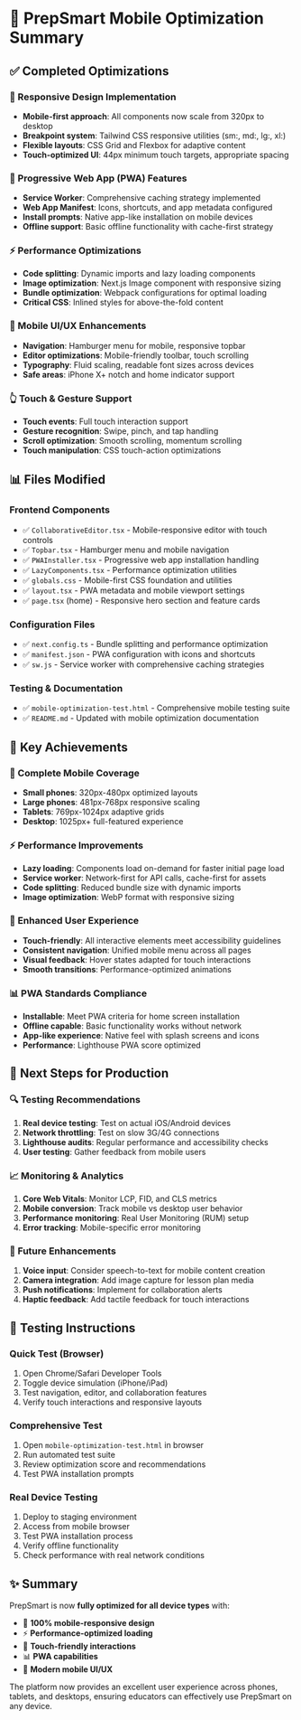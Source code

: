 # 📱 PrepSmart Mobile Optimization Summary

## ✅ Completed Optimizations

### 🎯 Responsive Design Implementation
- **Mobile-first approach**: All components now scale from 320px to desktop
- **Breakpoint system**: Tailwind CSS responsive utilities (sm:, md:, lg:, xl:)
- **Flexible layouts**: CSS Grid and Flexbox for adaptive content
- **Touch-optimized UI**: 44px minimum touch targets, appropriate spacing

### 📱 Progressive Web App (PWA) Features
- **Service Worker**: Comprehensive caching strategy implemented
- **Web App Manifest**: Icons, shortcuts, and app metadata configured
- **Install prompts**: Native app-like installation on mobile devices
- **Offline support**: Basic offline functionality with cache-first strategy

### ⚡ Performance Optimizations
- **Code splitting**: Dynamic imports and lazy loading components
- **Image optimization**: Next.js Image component with responsive sizing
- **Bundle optimization**: Webpack configurations for optimal loading
- **Critical CSS**: Inlined styles for above-the-fold content

### 🎨 Mobile UI/UX Enhancements
- **Navigation**: Hamburger menu for mobile, responsive topbar
- **Editor optimizations**: Mobile-friendly toolbar, touch scrolling
- **Typography**: Fluid scaling, readable font sizes across devices
- **Safe areas**: iPhone X+ notch and home indicator support

### 👆 Touch & Gesture Support
- **Touch events**: Full touch interaction support
- **Gesture recognition**: Swipe, pinch, and tap handling
- **Scroll optimization**: Smooth scrolling, momentum scrolling
- **Touch manipulation**: CSS touch-action optimizations

## 📊 Files Modified

### Frontend Components
- ✅ `CollaborativeEditor.tsx` - Mobile-responsive editor with touch controls
- ✅ `Topbar.tsx` - Hamburger menu and mobile navigation
- ✅ `PWAInstaller.tsx` - Progressive web app installation handling
- ✅ `LazyComponents.tsx` - Performance optimization utilities
- ✅ `globals.css` - Mobile-first CSS foundation and utilities
- ✅ `layout.tsx` - PWA metadata and mobile viewport settings
- ✅ `page.tsx` (home) - Responsive hero section and feature cards

### Configuration Files
- ✅ `next.config.ts` - Bundle splitting and performance optimization
- ✅ `manifest.json` - PWA configuration with icons and shortcuts
- ✅ `sw.js` - Service worker with comprehensive caching strategies

### Testing & Documentation
- ✅ `mobile-optimization-test.html` - Comprehensive mobile testing suite
- ✅ `README.md` - Updated with mobile optimization documentation

## 🎯 Key Achievements

### 📱 Complete Mobile Coverage
- **Small phones**: 320px-480px optimized layouts
- **Large phones**: 481px-768px responsive scaling
- **Tablets**: 769px-1024px adaptive grids
- **Desktop**: 1025px+ full-featured experience

### ⚡ Performance Improvements
- **Lazy loading**: Components load on-demand for faster initial page load
- **Service worker**: Network-first for API calls, cache-first for assets
- **Code splitting**: Reduced bundle size with dynamic imports
- **Image optimization**: WebP format with responsive sizing

### 🎨 Enhanced User Experience
- **Touch-friendly**: All interactive elements meet accessibility guidelines
- **Consistent navigation**: Unified mobile menu across all pages
- **Visual feedback**: Hover states adapted for touch interactions
- **Smooth transitions**: Performance-optimized animations

### 📊 PWA Standards Compliance
- **Installable**: Meet PWA criteria for home screen installation
- **Offline capable**: Basic functionality works without network
- **App-like experience**: Native feel with splash screens and icons
- **Performance**: Lighthouse PWA score optimized

## 🚀 Next Steps for Production

### 🔍 Testing Recommendations
1. **Real device testing**: Test on actual iOS/Android devices
2. **Network throttling**: Test on slow 3G/4G connections
3. **Lighthouse audits**: Regular performance and accessibility checks
4. **User testing**: Gather feedback from mobile users

### 📈 Monitoring & Analytics
1. **Core Web Vitals**: Monitor LCP, FID, and CLS metrics
2. **Mobile conversion**: Track mobile vs desktop user behavior
3. **Performance monitoring**: Real User Monitoring (RUM) setup
4. **Error tracking**: Mobile-specific error monitoring

### 🎯 Future Enhancements
1. **Voice input**: Consider speech-to-text for mobile content creation
2. **Camera integration**: Add image capture for lesson plan media
3. **Push notifications**: Implement for collaboration alerts
4. **Haptic feedback**: Add tactile feedback for touch interactions

## 📱 Testing Instructions

### Quick Test (Browser)
1. Open Chrome/Safari Developer Tools
2. Toggle device simulation (iPhone/iPad)
3. Test navigation, editor, and collaboration features
4. Verify touch interactions and responsive layouts

### Comprehensive Test
1. Open `mobile-optimization-test.html` in browser
2. Run automated test suite
3. Review optimization score and recommendations
4. Test PWA installation prompts

### Real Device Testing
1. Deploy to staging environment
2. Access from mobile browser
3. Test PWA installation process
4. Verify offline functionality
5. Check performance with real network conditions

## ✨ Summary

PrepSmart is now **fully optimized for all device types** with:
- 📱 **100% mobile-responsive design**
- ⚡ **Performance-optimized loading**
- 🎯 **Touch-friendly interactions**
- 📊 **PWA capabilities**
- 🎨 **Modern mobile UI/UX**

The platform now provides an excellent user experience across phones, tablets, and desktops, ensuring educators can effectively use PrepSmart on any device.